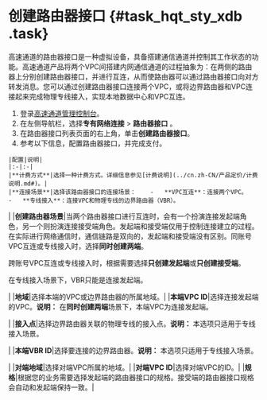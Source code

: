 # 创建路由器接口 {#task_hqt_sty_xdb .task}

高速通道的路由器接口是一种虚拟设备，具备搭建通信通道并控制其工作状态的功能。高速通道产品将两个VPC间搭建内网通信通道的过程抽象为：在两侧的路由器上分别创建路由器接口，并进行互连，从而使路由器可以通过路由器接口向对方转发消息。您可以通过创建路由器接口连接两个VPC，或将边界路由器和VPC连接起来完成物理专线接入，实现本地数据中心和VPC互连。

1.   登录[高速通道管理控制台](https://vpc.console.aliyun.com/expressConnect#/connection/cn-hangzhou/list)。 
2.   在左侧导航栏，选择**专有网络连接** \> **路由器接口** 。 
3.   在路由器接口列表页面的右上角，单击**创建路由器接口**。 
4.   参考以下信息，配置路由器接口，并完成支付。 

    |配置|说明|
    |:-|:-|
    |**计费方式**|选择一种计费方式。详细信息参见[计费说明](../cn.zh-CN/产品定价/计费说明.md#)。|
    |**连接场景**|选择该路由器接口的连接场景：    -   **VPC互连**：连接两个VPC。
    -   **专线接入**：连接VPC和物理专线的边界路由器（VBR）。
|
    |**创建路由器场景**|当两个路由器接口进行互连时，会有一个扮演连接发起端角色，另一个则扮演连接接受端角色。发起端和接受端仅用于控制连接建立的过程。在实际进行网络通信时，通信链路是双向的，发起端和接受端没有区别。同账号VPC互连或专线接入时，选择**同时创建两端**。

跨账号VPC互连或专线接入时，根据需要选择**只创建发起端**或**只创建接受端**。

在专线接入场景下，VBR只能是连接发起端。

|
    |**地域**|选择本端的VPC或边界路由器的所属地域。|
    |**本端VPC ID**|选择连接发起端的VPC。**说明：** 在**同时创建两端**场景下，本端VPC为连接发起端。

|
    |**接入点**|选择边界路由器关联的物理专线的接入点。**说明：** 本选项只适用于专线接入场景。

|
    |**本端VBR ID**|选择要连接的边界路由器。**说明：** 本选项只适用于专线接入场景。

|
    |**对端地域**|选择对端VPC所属的地域。|
    |**对端VPC ID**|选择对端VPC的ID。|
    |**规格**|根据您的业务需要选择发起端的路由器接口的规格。接受端的路由器接口规格会自动和发起端保持一致。|


